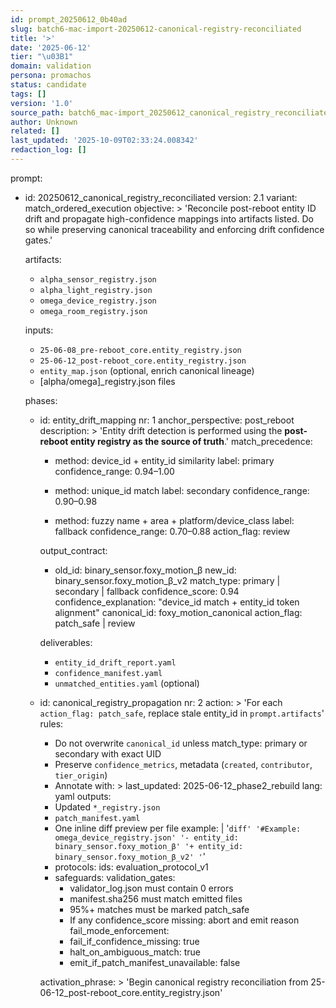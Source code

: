 ```yaml
---
id: prompt_20250612_0b40ad
slug: batch6-mac-import-20250612-canonical-registry-reconciliated
title: '>'
date: '2025-06-12'
tier: "\u03B1"
domain: validation
persona: promachos
status: candidate
tags: []
version: '1.0'
source_path: batch6_mac-import_20250612_canonical_registry_reconciliated.yaml
author: Unknown
related: []
last_updated: '2025-10-09T02:33:24.008342'
redaction_log: []
---
```


prompt:
- id: 20250612_canonical_registry_reconciliated
  version: 2.1
  variant: match_ordered_execution
  objective: >
    'Reconcile post-reboot entity ID drift and propagate high-confidence mappings into artifacts listed.
    Do so while preserving canonical traceability and enforcing drift confidence gates.'

  artifacts:
  - `alpha_sensor_registry.json`
  - `alpha_light_registry.json`
  - `omega_device_registry.json`
  - `omega_room_registry.json`

  inputs:
  - `25-06-08_pre-reboot_core.entity_registry.json`
  - `25-06-12_post-reboot_core.entity_registry.json`
  - `entity_map.json` (optional, enrich canonical lineage)
  - [alpha/omega]_registry.json files

  phases:
  - id: entity_drift_mapping
    nr: 1
    anchor_perspective: post_reboot
    description: >
      'Entity drift detection is performed using the **post-reboot entity registry as the source of truth**.'
    match_precedence:
    - method: device_id + entity_id similarity
      label: primary
      confidence_range: 0.94–1.00

    - method: unique_id match
      label: secondary
      confidence_range: 0.90–0.98

    - method: fuzzy name + area + platform/device_class
      label: fallback
      confidence_range: 0.70–0.88
      action_flag: review

    output_contract:
    - old_id: binary_sensor.foxy_motion_β
      new_id: binary_sensor.foxy_motion_β_v2
      match_type: primary | secondary | fallback
      confidence_score: 0.94
      confidence_explanation: "device_id match + entity_id token alignment"
      canonical_id: foxy_motion_canonical
      action_flag: patch_safe | review

    deliverables:
    - `entity_id_drift_report.yaml`
    - `confidence_manifest.yaml`
    - `unmatched_entities.yaml` (optional)

  - id: canonical_registry_propagation
    nr: 2
    action: >
      'For each `action_flag: patch_safe`, replace stale entity_id in `prompt.artifacts`'
    rules:
    - Do not overwrite `canonical_id` unless match\_type: primary or secondary with exact UID
    - Preserve `confidence_metrics`, metadata (`created`, `contributor`, `tier_origin`)
    - Annotate with: >
        last_updated: 2025-06-12_phase2_rebuild
      lang: yaml
    outputs:
    - Updated `*_registry.json`
    - `patch_manifest.yaml`
    - One inline diff preview per file
    example: |
      '```diff'
      '#Example: omega_device_registry.json'
      '- entity_id: binary_sensor.foxy_motion_β'
      '+ entity_id: binary_sensor.foxy_motion_β_v2'
      '```'
    - protocols:
      ids: evaluation_protocol_v1
    - safeguards:
      validation_gates:
        - validator_log.json must contain 0 errors
        - manifest.sha256 must match emitted files
        - 95%+ matches must be marked patch_safe
        - If any confidence_score missing: abort and emit reason
      fail_mode_enforcement:
        - fail_if_confidence_missing: true
        - halt_on_ambiguous_match: true
        - emit_if_patch_manifest_unavailable: false

    activation_phrase: >
      'Begin canonical registry reconciliation from 25-06-12_post-reboot_core.entity_registry.json'

